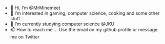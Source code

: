 - 👋 Hi, I’m @MrMinemeet
- 👀 I’m interested in gaming, computer science, cooking and some other stuff
- 🌱 I’m currently studying computer science @JKU
- 📫 How to reach me ...
Use the email on my github profile or message me on Twitter

<!---
MrMinemeet/MrMinemeet is a ✨ special ✨ repository because its `README.md` (this file) appears on your GitHub profile.
You can click the Preview link to take a look at your changes.
--->
